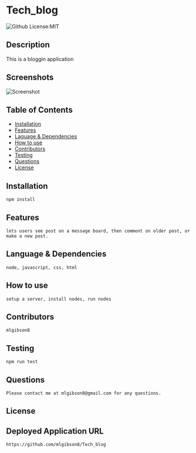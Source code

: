 # Tech_blog
![Github License:MIT](https://img.shields.io/badge/License-MIT-yellow.svg)
## Description
  This is a bloggin application
## Screenshots
![Screenshot](undefined)
## Table of Contents
* [Installation](#installation)
* [Features](#features)
* [Laguage & Dependencies](#language)
* [How to use](#howtouse)
* [Contributors](#contributors)
* [Testing](#testing)
* [Questions](#questions)
* [License](#license)
## Installation
    npm install
## Features
    lets users see post on a message board, then comment on older post, or make a new post.
## Language & Dependencies
    node, javascript, css, html
## How to use
    setup a server, install nodes, run nodes
## Contributors
    mlgibson8
## Testing
    npm run test
## Questions
    Please contact me at mlgibson8@gmail.com for any questions.
## License
    
## Deployed Application URL
    https://github.com/mlgibson8/Tech_blog

